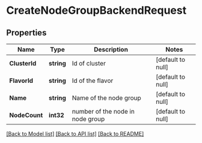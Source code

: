 # CreateNodeGroupBackendRequest

## Properties
Name | Type | Description | Notes
------------ | ------------- | ------------- | -------------
**ClusterId** | **string** | Id of cluster | [default to null]
**FlavorId** | **string** | Id of the flavor | [default to null]
**Name** | **string** | Name of the node group | [default to null]
**NodeCount** | **int32** | number of the node in node group | [default to null]

[[Back to Model list]](../README.md#documentation-for-models) [[Back to API list]](../README.md#documentation-for-api-endpoints) [[Back to README]](../README.md)


